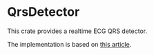 QrsDetector
===========

This crate provides a realtime ECG QRS detector.

The implementation is based on [this article](https://biomedical-engineering-online.biomedcentral.com/articles/10.1186/1475-925X-3-28).
